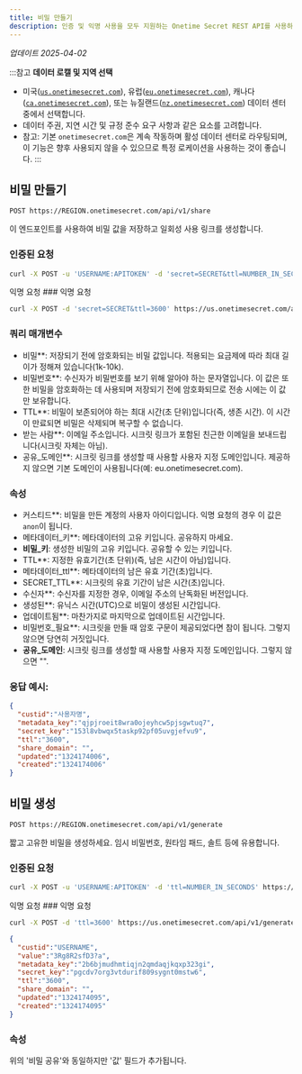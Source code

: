 ```yaml
---
title: 비밀 만들기
description: 인증 및 익명 사용을 모두 지원하는 Onetime Secret REST API를 사용하여 비밀을 만들고 검색하는 방법을 알아보세요.
---
```


_업데이트 2025-04-02_

:::참고
**데이터 로캘 및 지역 선택**
- 미국([`us.onetimesecret.com`](https://us.onetimesecret.com/)), 유럽([`eu.onetimesecret.com`](https://eu.onetimesecret.com/)), 캐나다([`ca.onetimesecret.com`](https://ca.onetimesecret.com/)), 또는 뉴질랜드([`nz.onetimesecret.com`](https://nz.onetimesecret.com/)) 데이터 센터 중에서 선택합니다.
- 데이터 주권, 지연 시간 및 규정 준수 요구 사항과 같은 요소를 고려합니다.
- 참고: 기본 `onetimesecret.com`은 계속 작동하며 활성 데이터 센터로 라우팅되며, 이 기능은 향후 사용되지 않을 수 있으므로 특정 로케이션을 사용하는 것이 좋습니다.
:::


## 비밀 만들기

`POST https://REGION.onetimesecret.com/api/v1/share`

이 엔드포인트를 사용하여 비밀 값을 저장하고 일회성 사용 링크를 생성합니다.


### 인증된 요청

```bash
curl -X POST -u 'USERNAME:APITOKEN' -d 'secret=SECRET&ttl=NUMBER_IN_SECONDS' https://us.onetimesecret.com/api/v1/share
```

익명 요청 ### 익명 요청

```bash
curl -X POST -d 'secret=SECRET&ttl=3600' https://us.onetimesecret.com/api/v1/share
```

### 쿼리 매개변수

- 비밀**: 저장되기 전에 암호화되는 비밀 값입니다. 적용되는 요금제에 따라 최대 길이가 정해져 있습니다(1k-10k).
- 비밀번호**: 수신자가 비밀번호를 보기 위해 알아야 하는 문자열입니다. 이 값은 또한 비밀을 암호화하는 데 사용되며 저장되기 전에 암호화되므로 전송 시에는 이 값만 보유합니다.
- TTL**: 비밀이 보존되어야 하는 최대 시간(초 단위)입니다(즉, 생존 시간). 이 시간이 만료되면 비밀은 삭제되며 복구할 수 없습니다.
- 받는 사람**: 이메일 주소입니다. 시크릿 링크가 포함된 친근한 이메일을 보내드립니다(시크릿 자체는 아님).
- 공유_도메인**: 시크릿 링크를 생성할 때 사용할 사용자 지정 도메인입니다. 제공하지 않으면 기본 도메인이 사용됩니다(예: eu.onetimesecret.com).

### 속성

- 커스티드**: 비밀을 만든 계정의 사용자 아이디입니다. 익명 요청의 경우 이 값은 `anon`이 됩니다.
- 메타데이터\_키**: 메타데이터의 고유 키입니다. 공유하지 마세요.
- **비밀\_키**: 생성한 비밀의 고유 키입니다. 공유할 수 있는 키입니다.
- TTL**: 지정한 유효기간(초 단위)(즉, 남은 시간이 아님)입니다.
- 메타데이터\_ttl**: 메타데이터의 남은 유효 기간(초)입니다.
- SECRET\_TTL**: 시크릿의 유효 기간이 남은 시간(초)입니다.
- 수신자**: 수신자를 지정한 경우, 이메일 주소의 난독화된 버전입니다.
- 생성된**: 유닉스 시간(UTC)으로 비밀이 생성된 시간입니다.
- 업데이트됨**: 마찬가지로 마지막으로 업데이트된 시간입니다.
- 비밀번호\_필요**: 시크릿을 만들 때 암호 구문이 제공되었다면 참이 됩니다. 그렇지 않으면 당연히 거짓입니다.
- **공유_도메인**: 시크릿 링크를 생성할 때 사용할 사용자 지정 도메인입니다. 그렇지 않으면 "".


### 응답 예시:

```json
{
  "custid":"사용자명",
  "metadata_key":"qjpjroeit8wra0ojeyhcw5pjsgwtuq7",
  "secret_key":"153l8vbwqx5taskp92pf05uvgjefvu9",
  "ttl":"3600",
  "share_domain": "",
  "updated":"1324174006",
  "created":"1324174006"
}
```

## 비밀 생성

`POST https://REGION.onetimesecret.com/api/v1/generate`

짧고 고유한 비밀을 생성하세요. 임시 비밀번호, 원타임 패드, 솔트 등에 유용합니다.

### 인증된 요청

```bash
curl -X POST -u 'USERNAME:APITOKEN' -d 'ttl=NUMBER_IN_SECONDS' https://us.onetimesecret.com/api/v1/generate
```

익명 요청 ### 익명 요청

```bash
curl -X POST -d 'ttl=3600' https://us.onetimesecret.com/api/v1/generate
```


```json
{
  "custid":"USERNAME",
  "value":"3Rg8R2sfD3?a",
  "metadata_key":"2b6bjmudhmtiqjn2qmdaqjkqxp323gi",
  "secret_key":"pgcdv7org3vtdurif809sygnt0mstw6",
  "ttl":"3600",
  "share_domain": "",
  "updated":"1324174095",
  "created":"1324174095"
}
```

### 속성

위의 '비밀 공유'와 동일하지만 '값' 필드가 추가됩니다.
